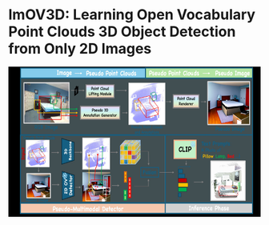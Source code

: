 # ImOV3D: Learning Open Vocabulary Point Clouds 3D Object Detection from Only 2D Images

 <p align="center"> <img src='img/pipe_ImOV3D.jpg' align="center" height="300px"> </p>
